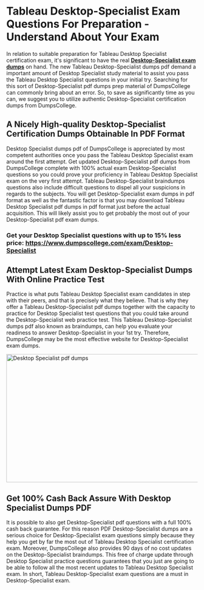 <h1><strong>Tableau Desktop-Specialist Exam Questions For Preparation - Understand About Your Exam</strong></h1>
<p>In relation to suitable preparation for Tableau Desktop Specialist certification exam, it's significant to have the real <strong><a href="https://www.dumpscollege.com/exam/Desktop-Specialist">Desktop-Specialist exam dumps</a></strong> on hand. The new Tableau Desktop-Specialist dumps pdf demand a important amount of Desktop Specialist study material to assist you pass the Tableau Desktop Specialist questions in your initial try. Searching for this sort of Desktop-Specialist pdf dumps prep material of DumpsCollege can commonly bring about an error. So, to save as significantly time as you can, we suggest you to utilize authentic Desktop-Specialist certification dumps from DumpsCollege.</p>
<h2><strong>A Nicely High-quality Desktop-Specialist Certification Dumps Obtainable In PDF Format</strong></h2>
<p>Desktop Specialist dumps pdf of DumpsCollege is appreciated by most competent authorities once you pass the Tableau Desktop Specialist exam around the first attempt. Get updated Desktop-Specialist pdf dumps from DumpsCollege complete with 100% actual exam Desktop-Specialist questions so you could prove your proficiency in Tableau Desktop Specialist exam on the very first attempt. Tableau Desktop-Specialist braindumps questions also include difficult questions to dispel all your suspicions in regards to the subjects. You will get Desktop-Specialist exam dumps in pdf format as well as the fantastic factor is that you may download Tableau Desktop Specialist pdf dumps in pdf format just before the actual acquisition. This will likely assist you to get probably the most out of your Desktop-Specialist pdf exam dumps.</p>

<h3><strong>Get your Desktop Specialist questions with up to 15% less price: <a href="https://www.dumpscollege.com/exam/Desktop-Specialist">https://www.dumpscollege.com/exam/Desktop-Specialist</a></strong></h3>

<h2><strong>Attempt Latest Exam Desktop-Specialist Du</strong><strong>mps With Online Practice Test</strong></h2>
<p>Practice is what puts Tableau Desktop Specialist exam candidates in step with their peers, and that is precisely what they believe. That is why they offer a Tableau Desktop-Specialist pdf dumps together with the capacity to practice for Desktop Specialist test questions that you could take around the Desktop-Specialist web practice test. This Tableau Desktop-Specialist dumps pdf also known as braindumps, can help you evaluate your readiness to answer Desktop-Specialist in your 1st try. Therefore, DumpsCollege may be the most effective website for Desktop-Specialist exam dumps.</p>

<p><a href="https://www.dumpscollege.com/exam/Desktop-Specialist"><img src="https://i.ibb.co/Z6g3Ctr/Dumps-College.png" alt="Desktop Specialist pdf dumps" width="600" height="338" /></a></p>
<h2><strong>Get 100% Cash Back Assure With Desktop Specialist Dumps PDF</strong></h2>
<p>It is possible to also get Desktop-Specialist pdf questions with a full 100% cash back guarantee. For this reason PDF Desktop-Specialist dumps are a serious choice for Desktop-Specialist exam questions simply because they help you get by far the most out of Tableau Desktop Specialist certification exam. Moreover, DumpsCollege also provides 90 days of no cost updates on the Desktop-Specialist braindumps. This free of charge update through Desktop Specialist practice questions guarantees that you just are going to be able to follow all the most recent updates to Tableau Desktop Specialist exam. In short, Tableau Desktop-Specialist exam questions are a must in Desktop-Specialist exam.</p>
